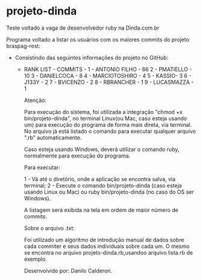 # projeto-dinda
Teste voltado a vaga de desenvolvedor ruby na Dinda.com.br

Programa voltado a listar os usuários com os maiores commits do projeto braspag-rest:

- Consistindo das seguintes informações do projeto no GitHub:

  - RANK LIST -
    COMMITS -
    1 - ANTONIO FILHO - 66
    2 - PMATIELLO - 10
    3 - DANIELCOCA - 8
    4 - MARCIOTOSHIRO - 4
    5 - KASSIO- 3
    6 - J133Y - 2
    7 - BVICENZO - 2
    8 - RBRANCHER - 1
    9 - LUCASMAZZA - 1

    Atenção:

    Para execução do sistema, foi utilizada a integração "chmod +x bin/projeto-dinda", no terminal Linux(ou Mac, caso esteja usando um) para execução do programa de forma mais direta, via terminal. No arquivo já está listado o comando para executar qualquer arquivo ".rb" automaticamente.

    Caso esteja usando Windows, deverá utilizar o comando ruby, normalmente para execução do programa.

    Para executar:

    1 - Vá até o diretório, onde a aplicação se encontra salva, via terminal;
    2 - Execute o comando bin/projeto-dinda (caso esteja usando Linux ou Mac) ou ruby bin/projeto-dinda (no caso do OS ser Windows).

    A listagem será exibida na tela em ordem de maior número de commits.

    Sobre o arquivo .txt:

    Foi utilizado um algoritmo de introdução manual de dados sobre cada commiter e seus dados individuais sobre cada um. O mesmo se encontra no arquivo projeto-dinda.rb,usandoo arquivo lista.rb de exemplo.


    Desenvolvido por: Danilo Calderon.
